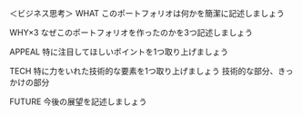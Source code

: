 ＜ビジネス思考＞
WHAT
このポートフォリオは何かを簡潔に記述しましょう

WHY×3
なぜこのポートフォリオを作ったのかを3つ記述しましょう

APPEAL
特に注目してほしいポイントを1つ取り上げましょう

TECH
特に力をいれた技術的な要素を1つ取り上げましょう
技術的な部分、きっかけの部分

FUTURE
今後の展望を記述しましょう